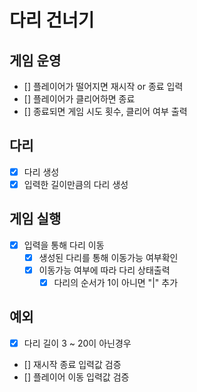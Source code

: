 # 다리 건너기

## 게임 운영
- [] 플레이어가 떨어지면 재시작 or 종료 입력
- [] 플레이어가 클리어하면 종료
- [] 종료되면 게임 시도 횟수, 클리어 여부 출력

## 다리
- [x] 다리 생성
- [x] 입력한 길이만큼의 다리 생성

## 게임 실행
- [x] 입력을 통해 다리 이동
  - [x] 생성된 다리를 통해 이동가능 여부확인
  - [x] 이동가능 여부에 따라 다리 상태출력
    - [x] 다리의 순서가 1이 아니면 "|" 추가

## 예외
- [x] 다리 길이 3 ~ 20이 아닌경우
- [] 재시작 종료 입력값 검증
- [] 플레이어 이동 입력값 검증
